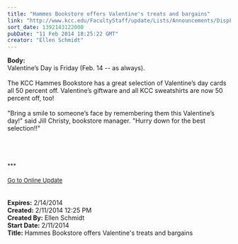 ```yaml
---
title: "Hammes Bookstore offers Valentine's treats and bargains"
link: "http://www.kcc.edu/FacultyStaff/update/Lists/Announcements/DispForm.aspx?ID=1413"
sort_date: 1392143122000
pubDate: "11 Feb 2014 18:25:22 GMT"
creator: "Ellen Schmidt"
---
```


<div><b>Body:</b> <div class="ExternalClass9B8B9538CBB54DACAA497D71A537DE48">
<div>Valentine’s Day is Friday (Feb. 14 -- as always).</div>
<div> </div>
<div>The KCC Hammes Bookstore has a great selection of Valentine’s day cards all 50 percent off. Valentine’s giftware and all KCC sweatshirts are now 50 percent off, too!</div>
<div> </div>
<div>&quot;Bring a smile to someone’s face by remembering them this Valentine’s day!&quot; said Jill Christy, bookstore manager. &quot;Hurry down for the best selection!!&quot;</div>
<div> </div>
<div> </div>
<div> </div>
<div>
<div>
<div><br /></div>
<div><font size="2">***</font></div>
<div><font size="2"></font> </div>
<div><font size="2"></font></div>
<div><font size="2"></font></div>
<div><font size="2"></font></div>
<div><font size="2"></font></div>
<div><font size="2"></font></div>
<div><font size="2"></font></div>
<div><font size="2"></font></div>
<div><font size="2"></font></div>
<div><font size="2"></font></div>
<div><font size="2"></font></div>
<div><font size="2"></font></div>
<div><font size="2"></font></div>
<div><font size="2"></font></div>
<div><a href="/FacultyStaff/update/Pages/dailyupdate.aspx"><font size="2">Go to Online Update</font></a></div>
<div> </div>
<div></div>
<div></div><br /></div></div></div></div>
<div><b>Expires:</b> 2/14/2014</div>
<div><b>Created:</b> 2/11/2014 12:25 PM</div>
<div><b>Created By:</b> Ellen Schmidt</div>
<div><b>Start Date:</b> 2/11/2014</div>
<div><b>Title:</b> Hammes Bookstore offers Valentine&#39;s treats and bargains</div>
